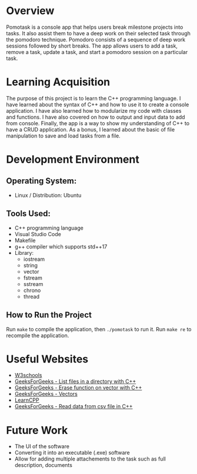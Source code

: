 # Overview

Pomotask is a console app that helps users break milestone projects into tasks. It also assist them to have a deep work on their selected task through the pomodoro technique. Pomodoro consists of a sequence of deep work sessions followed by short breaks. The app allows users to add a task, remove a task, update a task, and start a pomodoro session on a particular task.

# Learning Acquisition

The purpose of this project is to learn the C++ programming language. I have learned about the syntax of C++ and how to use it to create a console application. I have also learned how to modularize my code with classes and functions. I have also covered on how to output and input data to add from console. Finally, the app is a way to show my understanding of C++ to have a CRUD application. As a bonus, I learned about the basic of file manipulation to save and load tasks from a file.



# Development Environment

## Operating System:
- Linux / Distribution: Ubuntu

## Tools Used:
- C++ programming language
- Visual Studio Code
- Makefile
- g++ compiler which supports std++17
- Library:
  - iostream
  - string
  - vector
  - fstream
  - sstream
  - chrono
  - thread

## How to Run the Project

Run `make` to compile the application, then `./pomotask` to run it.
Run `make re` to recompile the application.

# Useful Websites

- [W3schools](https://www.w3schools.com/cpp/)
- [GeeksForGeeks - List files in a directory with C++](https://www.geeksforgeeks.org/cpp-program-to-get-the-list-of-files-in-a-directory/)
- [GeeksForGeeks - Erase function on vector with C++](https://www.geeksforgeeks.org/vector-erase-in-cpp-stl/)
- [GeeksForGeeks - Vectors](https://www.geeksforgeeks.org/vector-in-cpp-stl/)
- [LearnCPP](https://learncpp.com/)
- [GeeksForGeeks - Read data from csv file in C++](https://www.geeksforgeeks.org/how-to-read-data-from-csv-file-to-a-2d-array-in-cpp/)


# Future Work

- The UI of the software
- Converting it into an executable (.exe) software
- Allow for adding multiple attachements to the task such as full description, documents